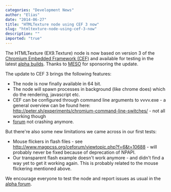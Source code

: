 ```yaml
---
categories: "Development News"
author: "Elias"
date: "2014-06-27"
title: "HTMLTexture node using CEF 3 now"
slug: "htmltexture-node-using-cef-3-now"
description: ""
imported: "true"
---
```



The HTMLTexture (EX9.Texture) node is now based on version 3 of the [Chromium Embedded Framework (CEF)](https://code.google.com/p/chromiumembedded/) and available for testing in the latest [alpha builds](https://legacy.vvvv.org/downloads/previews). Thanks to [MESO](https://legacy.vvvv.org/businesses/meso) for sponsoring the update.

The update to CEF 3 brings the following features:
* The node is now finally available in 64 bit.
* The node will spawn processes in background (like chrome does) which do the rendering, javascript etc.
* CEF can be configured through command line arguments to vvvv.exe - a general overview can be found here: http://peter.sh/experiments/chromium-command-line-switches/ - not all working though
* [forum](forum) not crashing anymore.

But there're also some new limitations we came across in our first tests:
* Mouse flickers in flash files - see http://www.magpcss.org/ceforum/viewtopic.php?f=6&t=10688 - will probably never be fixed because of deprecation of NPAPI.
* Our transparent flash example doesn't work anymore - and didn't find a way yet to get it working again. This is probably related to the mouse flickering mentioned above.

We encourage everyone to test the node and report issues as usual in the [alpha forum](https://discourse.vvvv.org/).